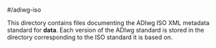 #/adiwg-iso

This directory contains files documenting the ADIwg ISO XML metadata standard for **data**. Each version of the ADIwg standard is stored in the directory corresponding to the ISO standard it is based on.